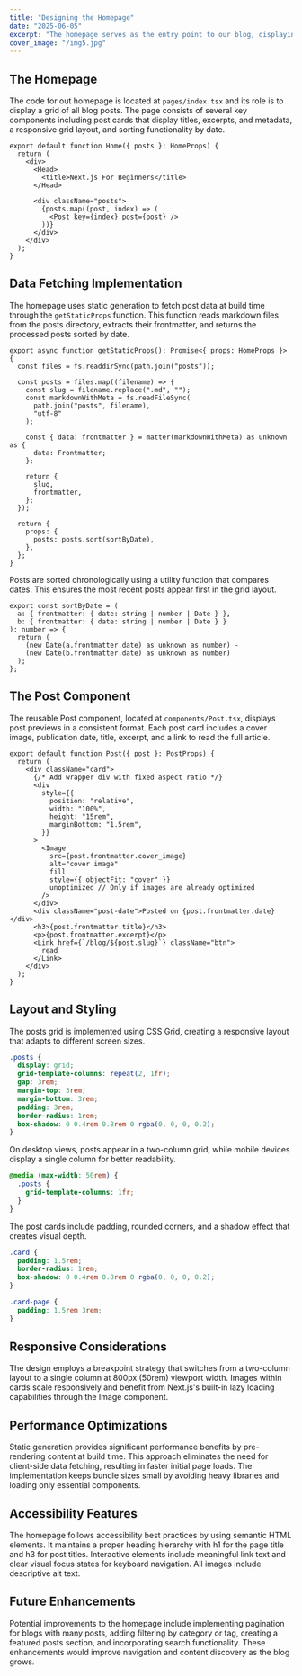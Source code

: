 ```yaml
---
title: "Designing the Homepage"
date: "2025-06-05"
excerpt: "The homepage serves as the entry point to our blog, displaying its articles in an organized layout."
cover_image: "/img5.jpg"
---
```


## The Homepage

The code for out homepage is located at `pages/index.tsx` and its role is to display a grid of all blog posts. The page consists of several key components including post cards that display titles, excerpts, and metadata, a responsive grid layout, and sorting functionality by date.

```tsx
export default function Home({ posts }: HomeProps) {
  return (
    <div>
      <Head>
        <title>Next.js For Beginners</title>
      </Head>

      <div className="posts">
        {posts.map((post, index) => (
          <Post key={index} post={post} />
        ))}
      </div>
    </div>
  );
}
```

## Data Fetching Implementation

The homepage uses static generation to fetch post data at build time through the `getStaticProps` function. This function reads markdown files from the posts directory, extracts their frontmatter, and returns the processed posts sorted by date.

```tsx
export async function getStaticProps(): Promise<{ props: HomeProps }> {
  const files = fs.readdirSync(path.join("posts"));

  const posts = files.map((filename) => {
    const slug = filename.replace(".md", "");
    const markdownWithMeta = fs.readFileSync(
      path.join("posts", filename),
      "utf-8"
    );

    const { data: frontmatter } = matter(markdownWithMeta) as unknown as {
      data: Frontmatter;
    };

    return {
      slug,
      frontmatter,
    };
  });

  return {
    props: {
      posts: posts.sort(sortByDate),
    },
  };
}
```

Posts are sorted chronologically using a utility function that compares dates. This ensures the most recent posts appear first in the grid layout.

```tsx
export const sortByDate = (
  a: { frontmatter: { date: string | number | Date } },
  b: { frontmatter: { date: string | number | Date } }
): number => {
  return (
    (new Date(a.frontmatter.date) as unknown as number) -
    (new Date(b.frontmatter.date) as unknown as number)
  );
};
```

## The Post Component

The reusable Post component, located at `components/Post.tsx`, displays post previews in a consistent format. Each post card includes a cover image, publication date, title, excerpt, and a link to read the full article.

```tsx
export default function Post({ post }: PostProps) {
  return (
    <div className="card">
      {/* Add wrapper div with fixed aspect ratio */}
      <div
        style={{
          position: "relative",
          width: "100%",
          height: "15rem",
          marginBottom: "1.5rem",
        }}
      >
        <Image
          src={post.frontmatter.cover_image}
          alt="cover image"
          fill
          style={{ objectFit: "cover" }}
          unoptimized // Only if images are already optimized
        />
      </div>
      <div className="post-date">Posted on {post.frontmatter.date}</div>
      <h3>{post.frontmatter.title}</h3>
      <p>{post.frontmatter.excerpt}</p>
      <Link href={`/blog/${post.slug}`} className="btn">
        read
      </Link>
    </div>
  );
}
```

## Layout and Styling

The posts grid is implemented using CSS Grid, creating a responsive layout that adapts to different screen sizes.

```css
.posts {
  display: grid;
  grid-template-columns: repeat(2, 1fr);
  gap: 3rem;
  margin-top: 3rem;
  margin-bottom: 3rem;
  padding: 3rem;
  border-radius: 1rem;
  box-shadow: 0 0.4rem 0.8rem 0 rgba(0, 0, 0, 0.2);
}
```

On desktop views, posts appear in a two-column grid, while mobile devices display a single column for better readability.

```css
@media (max-width: 50rem) {
  .posts {
    grid-template-columns: 1fr;
  }
}
```

The post cards include padding, rounded corners, and a shadow effect that creates visual depth.

```css
.card {
  padding: 1.5rem;
  border-radius: 1rem;
  box-shadow: 0 0.4rem 0.8rem 0 rgba(0, 0, 0, 0.2);
}

.card-page {
  padding: 1.5rem 3rem;
}
```

## Responsive Considerations

The design employs a breakpoint strategy that switches from a two-column layout to a single column at 800px (50rem) viewport width. Images within cards scale responsively and benefit from Next.js's built-in lazy loading capabilities through the Image component.

## Performance Optimizations

Static generation provides significant performance benefits by pre-rendering content at build time. This approach eliminates the need for client-side data fetching, resulting in faster initial page loads. The implementation keeps bundle sizes small by avoiding heavy libraries and loading only essential components.

## Accessibility Features

The homepage follows accessibility best practices by using semantic HTML elements. It maintains a proper heading hierarchy with h1 for the page title and h3 for post titles. Interactive elements include meaningful link text and clear visual focus states for keyboard navigation. All images include descriptive alt text.

## Future Enhancements

Potential improvements to the homepage include implementing pagination for blogs with many posts, adding filtering by category or tag, creating a featured posts section, and incorporating search functionality. These enhancements would improve navigation and content discovery as the blog grows.
